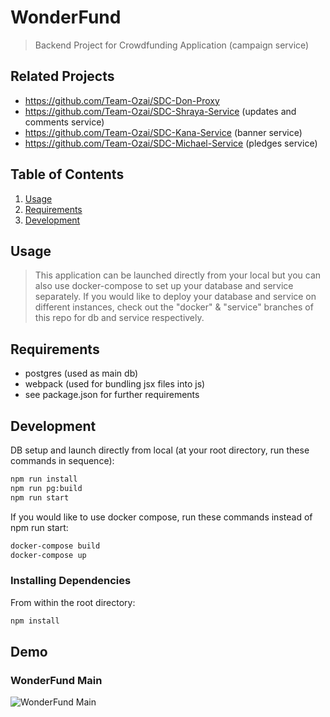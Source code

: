 # WonderFund

> Backend Project for Crowdfunding Application (campaign service)

## Related Projects

- https://github.com/Team-Ozai/SDC-Don-Proxy
- https://github.com/Team-Ozai/SDC-Shraya-Service (updates and comments service)
- https://github.com/Team-Ozai/SDC-Kana-Service (banner service)
- https://github.com/Team-Ozai/SDC-Michael-Service (pledges service)

## Table of Contents

1. [Usage](#Usage)
1. [Requirements](#requirements)
1. [Development](#development)

## Usage

> This application can be launched directly from your local but you can also use docker-compose to set up your database and service separately.
> If you would like to deploy your database and service on different instances, check out the "docker" & "service" branches of this repo for db and service respectively.

## Requirements

- postgres (used as main db)
- webpack (used for bundling jsx files into js)
- see package.json for further requirements

## Development

DB setup and launch directly from local (at your root directory, run these commands in sequence):

```sh
npm run install
npm run pg:build
npm run start
```

If you would like to use docker compose, run these commands instead of npm run start:

```sh
docker-compose build
docker-compose up
```

### Installing Dependencies

From within the root directory:

```sh
npm install
```

## Demo
### WonderFund Main
![WonderFund Main](demo/WonderFund.gif)
